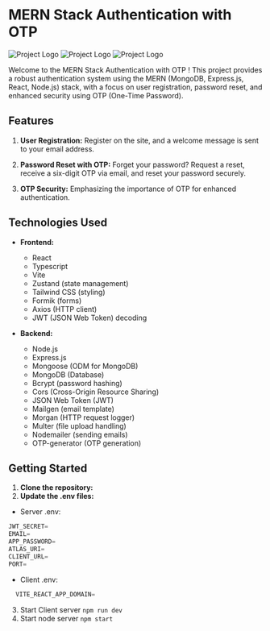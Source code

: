 # MERN Stack Authentication with OTP

![Project Logo](https://github.com/GM-Frost/OTPAuthProject/assets/110303752/4da6f24a-35d6-46bf-b715-d5a904ccb436)
![Project Logo](https://github.com/GM-Frost/OTPAuthProject/assets/110303752/9ef2d26c-ea5b-4ee1-8626-5f7752cc106e)
![Project Logo](https://github.com/GM-Frost/OTPAuthProject/assets/110303752/7ebe0109-4103-48e3-8792-c5e38a067a3a)

Welcome to the MERN Stack Authentication with OTP ! This project provides a robust authentication system using the MERN (MongoDB, Express.js, React, Node.js) stack, with a focus on user registration, password reset, and enhanced security using OTP (One-Time Password).

## Features

1. **User Registration:** Register on the site, and a welcome message is sent to your email address.

2. **Password Reset with OTP:** Forget your password? Request a reset, receive a six-digit OTP via email, and reset your password securely.

3. **OTP Security:** Emphasizing the importance of OTP for enhanced authentication.

## Technologies Used

- **Frontend:**
  - React
  - Typescript
  - Vite
  - Zustand (state management)
  - Tailwind CSS (styling)
  - Formik (forms)
  - Axios (HTTP client)
  - JWT (JSON Web Token) decoding

- **Backend:**
  - Node.js
  - Express.js
  - Mongoose (ODM for MongoDB)
  - MongoDB (Database)
  - Bcrypt (password hashing)
  - Cors (Cross-Origin Resource Sharing)
  - JSON Web Token (JWT)
  - Mailgen (email template)
  - Morgan (HTTP request logger)
  - Multer (file upload handling)
  - Nodemailer (sending emails)
  - OTP-generator (OTP generation)

## Getting Started

1. **Clone the repository:**
2. **Update the .env files:**
  - Server .env: 
```javascript
JWT_SECRET=
EMAIL=
APP_PASSWORD=
ATLAS_URI=
CLIENT_URL=
PORT=
```

 - Client .env:
 ```javascript
   VITE_REACT_APP_DOMAIN=
   ```
3. Start Client server `npm run dev`
4. Start node server `npm start`

